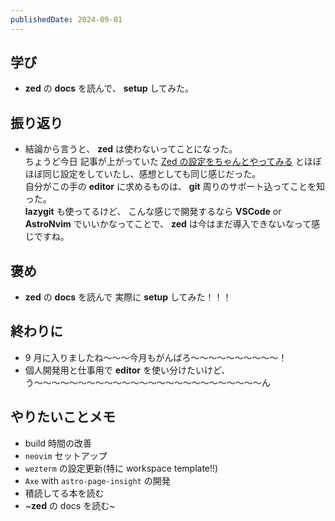 ```yaml
---
publishedDate: 2024-09-01
---
```


## 学び

- **zed** の **docs** を読んで、 **setup** してみた。

## 振り返り

- 結論から言うと、 **zed** は使わないってことになった。  
  ちょうど今日 記事が上がっていた [Zed の設定をちゃんとやってみる](https://blog-dry.com/entry/2024/09/01/141700?s=09) とほぼほぼ同じ設定をしていたし、感想としても同じ感じだった。  
  自分がこの手の **editor** に求めるものは、 **git** 周りのサポート込ってことを知った。  
  **lazygit** も使ってるけど、 こんな感じで開発するなら **VSCode** or **AstroNvim** でいいかなってことで、 **zed** は今はまだ導入できないなって感じですね。

## 褒め

- **zed** の **docs** を読んで 実際に **setup** してみた！！！

## 終わりに

- 9 月に入りましたね〜〜〜今月もがんばろ〜〜〜〜〜〜〜〜〜〜！
- 個人開発用と仕事用で **editor** を使い分けたいけど、 う〜〜〜〜〜〜〜〜〜〜〜〜〜〜〜〜〜〜〜〜〜〜〜〜〜〜ん

## やりたいことメモ

- build 時間の改善
- `neovim` セットアップ
- `wezterm` の設定更新(特に workspace template!!)
- `Axe` with `astro-page-insight` の開発
- 積読してる本を読む
- ~**zed** の docs を読む~
